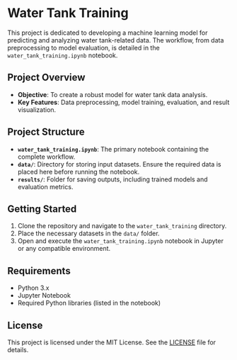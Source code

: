 # Water Tank Training

This project is dedicated to developing a machine learning model for predicting and analyzing water tank-related data. The workflow, from data preprocessing to model evaluation, is detailed in the `water_tank_training.ipynb` notebook.

## Project Overview

- **Objective**: To create a robust model for water tank data analysis.
- **Key Features**: Data preprocessing, model training, evaluation, and result visualization.

## Project Structure

- **`water_tank_training.ipynb`**: The primary notebook containing the complete workflow.
- **`data/`**: Directory for storing input datasets. Ensure the required data is placed here before running the notebook.
- **`results/`**: Folder for saving outputs, including trained models and evaluation metrics.

## Getting Started

1. Clone the repository and navigate to the `water_tank_training` directory.
2. Place the necessary datasets in the `data/` folder.
3. Open and execute the `water_tank_training.ipynb` notebook in Jupyter or any compatible environment.

## Requirements

- Python 3.x
- Jupyter Notebook
- Required Python libraries (listed in the notebook)

## License

This project is licensed under the MIT License. See the [LICENSE](../LICENSE) file for details.